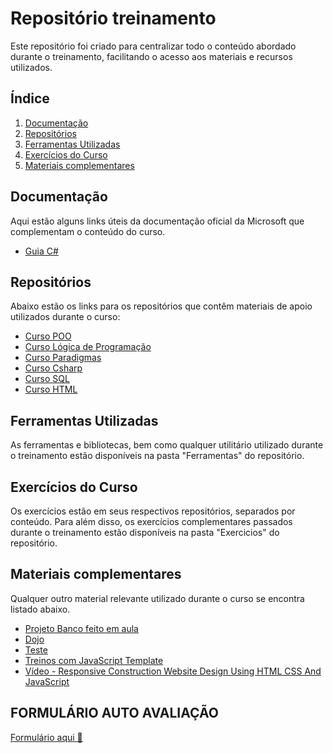 # Repositório treinamento

Este repositório foi criado para centralizar todo o conteúdo abordado durante o treinamento, facilitando o acesso aos materiais e recursos utilizados.

## Índice

1. [Documentação](#documentação)
2. [Repositórios](#repositórios)
3. [Ferramentas Utilizadas](#ferramentas-utilizadas)
4. [Exercícios do Curso](#exercícios-do-curso)
5. [Materiais complementares](#materiais-complementares)

## Documentação

Aqui estão alguns links úteis da documentação oficial da Microsoft que complementam o conteúdo do curso.

- [Guia C#](https://learn.microsoft.com/pt-br/dotnet/csharp/)

## Repositórios

Abaixo estão os links para os repositórios que contêm materiais de apoio utilizados durante o curso:

- [Curso POO](https://github.com/dbserver/Curso-POO)
- [Curso Lógica de Programação](https://github.com/dbserver/Curso-Logica-Programacao)
- [Curso Paradigmas](https://github.com/dbserver/Curso-Paradigmas)
- [Curso Csharp](https://github.com/dbserver/Curso-Csharp)
- [Curso SQL](https://github.com/dbserver/Curso-SQL)
- [Curso HTML](https://github.com/dbserver/Curso-HtmlCSS)

## Ferramentas Utilizadas

As ferramentas e bibliotecas, bem como qualquer utilitário utilizado durante o treinamento estão disponíveis na pasta "Ferramentas" do repositório.

## Exercícios do Curso

Os exercícios estão em seus respectivos repositórios, separados por conteúdo. Para além disso, os exercícios complementares passados durante o treinamento estão disponíveis na pasta "Exercicios" do repositório.


## Materiais complementares

Qualquer outro material relevante utilizado durante o curso se encontra listado abaixo.

- [Projeto Banco feito em aula](https://github.com/dbserver/ProjetoBanco)
- [Dojo](https://github.com/dbserver/banrisul-dojo)
- [Teste](https://github.com/vinisdl/TestePix)
- [Treinos com JavaScript Template](https://github.com/RafaelLimaOl/Csharp-CRUD)
- [Vídeo - Responsive Construction Website Design Using HTML CSS And JavaScript](https://youtu.be/IOyZO_l94ME?si=lOBAWCq_l3_FRIZ8)


## FORMULÁRIO AUTO AVALIAÇÃO

[Formulário aqui 👋](https://forms.office.com/Pages/ResponsePage.aspx?id=2Zn0JZ2aiUK6ROfRxTWLYZlJiLChu5xPuvecebP5919UMjE2TDZZVk03T1JaQkZKQVFEVExJSTlNUS4u)
